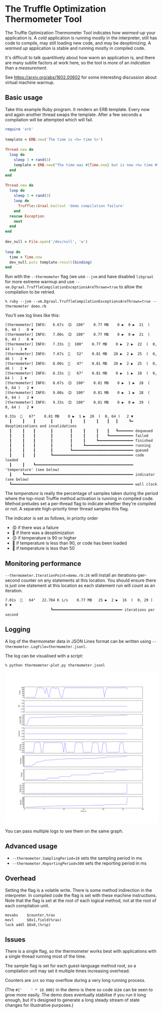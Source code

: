 # The Truffle Optimization Thermometer Tool

The Truffle Optimization Thermometer Tool indicates how *warmed-up* your
application is. A *cold* application is running mostly in the interpreter, still
has code to compile, may still loading new code, and may be deoptimizing. A
*warmed up* application is stable and running mostly in compiled code.

It's difficult to talk quantitively about how warm an application is, and there
are many subtle factors at work here, so the tool is more of an *indication* than
a *measurement*.

See https://arxiv.org/abs/1602.00602 for some interesting discussion about
virtual machine warmup.

## Basic usage

Take this example Ruby program. It renders an ERB template. Every now and again
another thread swaps the template. After a few seconds a compilation will be
attempted which will fail.

```ruby
require 'erb'

template = ERB.new('The time is <%= time %>')

Thread.new do
  loop do
    sleep 3 + rand(3)
    template = ERB.new("The time was #{Time.now} but is now <%= time #{'    ' * 10_000} %>")
  end
end

Thread.new do
  loop do
    sleep 3 + rand(3)
    loop do
      Truffle::Graal.bailout 'demo compilation failure'
    end
  rescue Exception
    next
  end
end

dev_null = File.open('/dev/null', 'w')

loop do
  time = Time.now
  dev_null.puts template.result(binding)
end
```

Run with the `--thermometer` flag (we use `--jvm` and have disabled `libgraal`
for more extreme warmup and use
`--vm.Dgraal.TruffleCompilationExceptionsAreThrown=true` to allow the
compilation to be retried.

```
% ruby --jvm --vm.Dgraal.TruffleCompilationExceptionsAreThrown=true --thermometer demo.rb
```

You'll see log lines like this:

```
[thermometer] INFO:   6.67s  😊  100°    0.77 MB    0 ▶  0 ▶  21  (  0, 44 )   0 ▼
[thermometer] INFO:   7.00s  😊  100°    0.77 MB    0 ▶  0 ▶  21  (  0, 44 )   0 ▼
[thermometer] INFO:   7.33s  🤮  100°    0.77 MB    0 ▶  2 ▶  22  (  0, 44 )   1 ▼
[thermometer] INFO:   7.67s  🤮   52°    0.81 MB   20 ▶  2 ▶  25  (  0, 46 )   2 ▼
[thermometer] INFO:   8.00s  🥶   47°    0.81 MB   20 ▶  2 ▶  25  (  0, 46 )   2 ▼
[thermometer] INFO:   8.33s  🤔   67°    0.81 MB    0 ▶  1 ▶  28  (  0, 64 )   2 ▼
[thermometer] INFO:   8.67s  😊  100°    0.81 MB    0 ▶  1 ▶  28  (  0, 64 )   2 ▼
[thermometer] INFO:   9.00s  😊  100°    0.81 MB    0 ▶  1 ▶  28  (  0, 64 )   2 ▼
[thermometer] INFO:   9.33s  😊  100°    0.81 MB    0 ▶  0 ▶  29  (  0, 64 )   2 ▼
```

```
8.33s  🤔   67°    0.81 MB    0 ▶  1 ▶  28  (  0, 64 )   2 ▼
  ┃     ┃    ┃       ┃        ┃     ┃     ┃    ┃   ┃     ┗━ deoptimizations and invalidations
  ┃     ┃    ┃       ┃        ┃     ┃     ┃    ┃   ┗━━━━━━━ dequeued
  ┃     ┃    ┃       ┃        ┃     ┃     ┃    ┗━━━━━━━━━━━ failed
  ┃     ┃    ┃       ┃        ┃     ┃     ┗━━━━━━━━━━━━━━━━ finished
  ┃     ┃    ┃       ┃        ┃     ┗━━━━━━━━━━━━━━━━━━━━━━ running
  ┃     ┃    ┃       ┃        ┗━━━━━━━━━━━━━━━━━━━━━━━━━━━━ queued
  ┃     ┃    ┃       ┗━━━━━━━━━━━━━━━━━━━━━━━━━━━━━━━━━━━━━ code loaded
  ┃     ┃    ┗━━━━━━━━━━━━━━━━━━━━━━━━━━━━━━━━━━━━━━━━━━━━━ 'temperature' (see below)
  ┃     ┗━━━━━━━━━━━━━━━━━━━━━━━━━━━━━━━━━━━━━━━━━━━━━━━━━━ indicator (see below)
  ┗━━━━━━━━━━━━━━━━━━━━━━━━━━━━━━━━━━━━━━━━━━━━━━━━━━━━━━━━ wall clock
```

The *temperature* is really the percentage of samples taken during the period
where the top-most Truffle method activation is running in compiled code. Method
preludes set a per-thread flag to indicate whether they're compiled or not. A
separate high-priority timer thread samples this flag.

The indicator is set as follows, in priority order

* 😡 if there was a failure
* 🤮 if there was a deoptimization
* 😊 if temperature is 90 or higher
* 🤔 if temperature is less than 90, or code has been loaded
* 🥶 if temperature is less than 50

## Monitoring performance

`--thermometer.IterationPoint=demo.rb:26` will install an iterations-per-second
counter on any statements at this location. You should ensure there is just one
statement at this location as each statement run will count as an iteration.

```
7.01s  🤔   64°   22.784 K i/s    0.77 MB   25 ▶  2 ▶  16  (  0, 29 )   0 ▼
                     ┗━━━━━━━━━━━━━━━━━━━━━━━━━━━━━━━━ iterations per second
```

## Logging

A log of the thermometer data in JSON Lines format can be written using
`--thermometer.LogFile=thermometer.jsonl`.

The log can be visualised with a script:

```
% python thermometer-plot.py thermometer.jsonl
```

![Example graph](thermometer-graph.svg)

You can pass multiple logs to see them on the same graph.

## Advanced usage

* `--thermometer.SamplingPeriod=10` sets the sampling period in ms
* `--thermometer.ReportingPeriod=300` sets the reporting period in ms

## Overhead

Setting the flag is a volatile write. There is some method indirection in the
interpreter. In compiled code the flag is set with these machine instructions.
Note that the flag is set at the root of each logical method, not at the root of
each compilation unit.

```
movabs    $counter,%rax
movl      $0x1,field(%rax)
lock addl $0x0,(%rsp)
```

## Issues

There is a single flag, so the thermometer works best with applications with a
single thread running most of the time.

The sample flag is set for each guest-language method root, so a compilation
unit may set it multiple times increasing overhead.

Counters are `int` so may overflow during a very long running process.

(The `#{'    ' * 10_000}` in the demo is there so code size can be seen to grow
more easily. The demo does eventually stabilise if you run it long enough, but
it's designed to generate a long steady stream of state changes for illustrative
purposes.)
